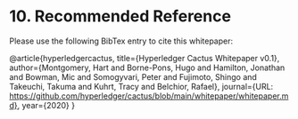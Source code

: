 # 10. Recommended Reference

Please use the following BibTex entry to cite this whitepaper:

@article{hyperledgercactus,
  title={Hyperledger Cactus Whitepaper v0.1},
  author={Montgomery, Hart and Borne-Pons, Hugo and Hamilton, Jonathan and Bowman, Mic and Somogyvari, Peter and Fujimoto, Shingo and Takeuchi, Takuma and Kuhrt, Tracy and Belchior, Rafael},
  journal={URL: https://github.com/hyperledger/cactus/blob/main/whitepaper/whitepaper.md},
  year={2020}
}